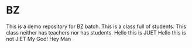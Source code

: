 # BZ
This is a demo repository for BZ batch.
This is a class full of students.
This class neither has teachers nor has students.
Hello this is JUET
Hello this is not JIET
My God! Hey Man
